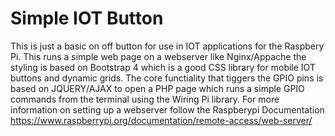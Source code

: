 # Simple IOT Button

This is just a basic on off button for use in IOT applications for the Raspbery Pi. This runs a simple web page on a webserver like Nginx/Appache the styling is based on Bootstrap 4 which is a good CSS library for mobile IOT buttons and dynamic grids. The core functiality that tiggers the GPIO pins is based on JQUERY/AJAX to open a PHP page which runs a simple GPIO commands from the terminal using the Wiring Pi library. For more information on setting up a webserver follow the Raspberypi Documentation https://www.raspberrypi.org/documentation/remote-access/web-server/

